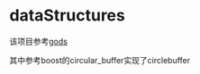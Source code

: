 # dataStructures
该项目参考[gods](https://github.com/emirpasic/gods)

其中参考boost的circular_buffer实现了circlebuffer
